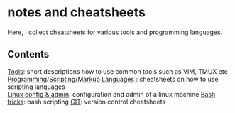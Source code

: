 # notes and cheatsheets
Here, I collect cheatsheets for various tools and programming languages.


## Contents

[Tools](tools): short descriptions how to use common tools such as VIM, TMUX etc     
[Programming/Scripting/Markup Languages ](lang): cheatsheets on how to use scripting languages   
[Linux config & admin](system): configuration and admin of a linux machine 
[Bash tricks](bash):  bash scripting 
[GIT](git): version control cheatsheets    

